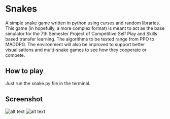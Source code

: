 # Snakes
A simple snake game written in python using curses and random libraries. This game (in hopefully, a more complex format) is meant to act as the base simulator for the 7th Semester Project of Competitive Self Play and Skills based transfer learning. The algorithms to be tested range from PPO to MADDPG. The environment will also be improved to support better visualisations and multi-snake games to see how they cooperate or compete. 


## How to play

Just run the snake.py file in the terminal. 

## Screenshot
![alt text](https://raw.githubusercontent.com/championballer/Snakes/master/Image1.png)
![alt text](https://raw.githubusercontent.com/championballer/Snakes/master/pygame/screen.jpg)

